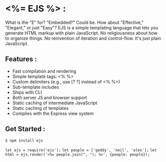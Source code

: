 # <%= EJS %> :

What is the "E" for? "Embedded?" Could be. How about "Effective," "Elegant," or just "Easy"? EJS is a simple templating language that lets you generate HTML markup with plain JavaScript. No religiousness about how to organize things. No reinvention of iteration and control-flow. It's just plain JavaScript.

## Features :

* Fast compilation and rendering
* Simple template tags: <% %>
* Custom delimiters (e.g., use [? ?] instead of <% %>)
* Sub-template includes
* Ships with CLI
* Both server JS and browser support
* Static caching of intermediate JavaScript
* Static caching of templates
* Complies with the Express view system

## Get Started :

`$ npm install ejs`

`let ejs = require('ejs');`
`let people = ['geddy', 'neil', 'alex'];`
`let html = ejs.render('<%= people.join(", "); %>', {people: people});`
